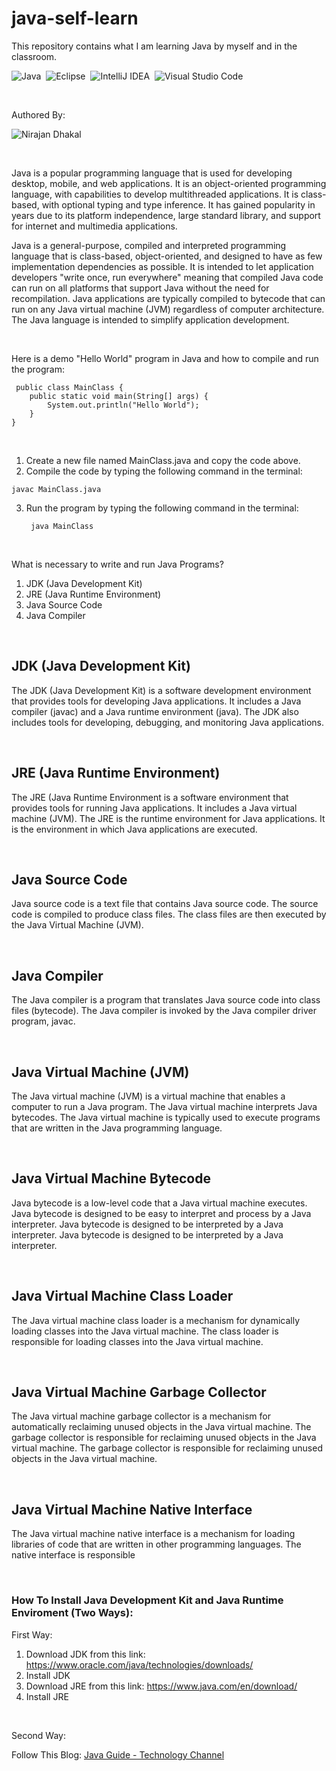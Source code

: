 # java-self-learn
This repository contains what I am learning Java by myself and in the classroom.

![Java](https://img.shields.io/badge/java-%23ED8B00.svg?style=for-the-badge&logo=openjdk&logoColor=white)&nbsp;
![Eclipse](https://img.shields.io/badge/Eclipse-2C2255?style=for-the-badge&logo=eclipse&logoColor=white)&nbsp;
![IntelliJ IDEA](https://img.shields.io/badge/IntelliJIDEA-000000.svg?style=for-the-badge&logo=intellij-idea&logoColor=white)&nbsp;
![Visual Studio Code](https://img.shields.io/badge/Visual%20Studio%20Code-0078d7.svg?style=for-the-badge&logo=visual-studio-code&logoColor=white)&nbsp;

<br>

Authored By: 

![Nirajan Dhakal](https://img.shields.io/badge/Nirajan%20Dhakal-White?style=for-the-badge&logoColor=White&logoWidth=32)

<br>

Java is a popular  programming language that is used for developing desktop, mobile, and web applications. It is an object-oriented programming language, with capabilities to develop multithreaded applications. It is class-based, with optional typing and type inference. It has gained popularity in years due to its platform  independence, large standard library, and support for internet and multimedia applications.

Java is a general-purpose, compiled and interpreted programming language that is class-based, object-oriented, and designed to have as few implementation dependencies as possible. It is intended to let application developers "write once, run everywhere" meaning  that compiled Java code can run on all platforms that support Java without the need for recompilation. Java applications are typically compiled to bytecode that can run on any Java virtual machine (JVM) regardless of computer architecture.  The Java language is intended to simplify application development.

<br>

Here is a demo "Hello World" program in Java and how to compile and run the program:

```
 public class MainClass {
    public static void main(String[] args) {
        System.out.println("Hello World");
    }
}
```

<br>

1. Create a new file named MainClass.java and copy the code above.
2. Compile the code by typing the following command in the terminal:

```
javac MainClass.java
```

3. Run the program by typing the following command in the terminal:
   
   ```
    java MainClass
   ```

<br>

What is necessary to write and run Java Programs?

1. JDK (Java Development Kit)
2. JRE (Java Runtime Environment)
3. Java Source Code
4. Java Compiler

<br>

## JDK (Java Development Kit)

The JDK (Java Development Kit) is a software development environment that provides tools  for developing Java applications. It includes a Java compiler (javac) and a Java runtime environment (java). The JDK also includes tools for developing, debugging, and monitoring Java applications.

<br>

## JRE (Java Runtime Environment)

The JRE (Java Runtime Environment  is a software environment that provides tools for running Java applications. It includes a Java virtual machine (JVM). The JRE is the runtime environment for Java applications. It is the environment in which Java applications are executed.

<br>

## Java Source Code

Java source code is  a text file that contains Java source code. The source code is compiled to produce class files. The class files are then executed by the Java Virtual Machine (JVM).

<br>

## Java Compiler

The Java compiler is a program that translates Java source code into class files  (bytecode). The Java compiler is invoked by the Java compiler driver program, javac.

<br>

## Java Virtual Machine (JVM)

The Java virtual machine (JVM) is a virtual machine that enables a computer to run a Java program. The Java virtual machine  interprets Java bytecodes. The Java virtual machine is typically used to execute programs that are written in the Java programming language.

<br>

## Java Virtual Machine Bytecode

Java bytecode is a low-level code that a Java virtual machine executes. Java bytecode is designed to  be easy to interpret and process by a Java interpreter. Java bytecode is designed to be  interpreted by a Java interpreter. Java bytecode is designed to be  interpreted by a Java interpreter.

<br>

## Java Virtual Machine Class Loader

The Java virtual machine class loader is a  mechanism for dynamically loading classes into the Java virtual machine. The class loader is responsible for loading classes into the Java virtual machine.

<br>

## Java Virtual Machine Garbage Collector

The Java virtual machine garbage collector is a  mechanism for automatically reclaiming unused objects in the Java virtual machine. The garbage collector is responsible for reclaiming unused objects in the Java virtual machine. The garbage collector is responsible for reclaiming unused objects in the Java virtual machine.

<br>

## Java Virtual Machine Native Interface

The Java virtual machine native interface is a  mechanism for loading libraries of code that are written in other programming languages. The native interface is responsible

<br>

### How To Install Java Development Kit and Java Runtime Enviroment (Two Ways):

First Way:

1. Download JDK from this link: https://www.oracle.com/java/technologies/downloads/
2. Install JDK
3. Download JRE from this link: https://www.java.com/en/download/
4. Install JRE

<br>

Second Way:

Follow This Blog: [Java Guide - Technology Channel](https://javaguide.technologychannel.org/)